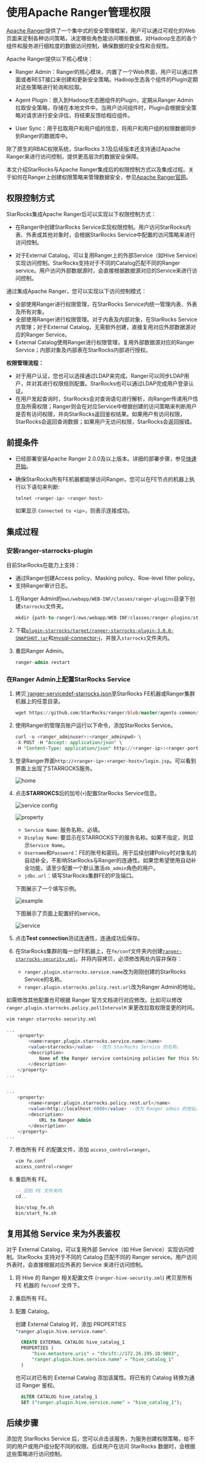 # 使用Apache Ranger管理权限

[Apache Ranger](https://ranger.apache.org/)提供了一个集中式的安全管理框架，用户可以通过可视化的Web页面来定制各种访问策略，决定哪些角色能访问哪些数据，对Hadoop生态的各个组件和服务进行细粒度的数据访问控制，确保数据的安全性和合规性。

Apache Ranger提供以下核心模块：

- Ranger Admin：Ranger的核心模块，内置了一个Web界面，用户可以通过界面或者REST接口来创建和更新安全策略。Hadoop生态各个组件的Plugin定期对这些策略进行轮询和拉取。

- Agent Plugin：嵌入到Hadoop生态圈组件的Plugin，定期从Ranger Admin拉取安全策略，存储在本地文件中。当用户访问组件时，Plugin会根据安全策略对请求进行安全评估，将结果反馈给相应组件。

- User Sync：用于拉取用户和用户组的信息，将用户和用户组的权限数据同步到Ranger的数据库中。

除了原生的RBAC权限系统，StarRocks 3.1及后续版本还支持通过Apache Ranger来进行访问控制，提供更高层次的数据安全保障。

本文介绍StarRocks与Apache Ranger集成后的权限控制方式以及集成过程。关于如何在Ranger上创建权限策略来管理数据安全，参见[Apache Ranger官网](https://ranger.apache.org/)。

## 权限控制方式

StarRocks集成Apache Ranger后可以实现以下权限控制方式：

- 在Ranger中创建StarRocks Service实现权限控制。用户访问StarRocks内表、外表或其他对象时，会根据StarRocks Service中配置的访问策略来进行访问控制。

- 对于External Catalog，可以复用Ranger上的外部Service（如Hive Service）实现访问控制。StarRocks支持对于不同的Catalog匹配不同的Ranger service。用户访问外部数据源时，会直接根据数据源对应的Service来进行访问控制。


通过集成Apache Ranger，您可以实现以下访问控制模式：

- 全部使用Ranger进行权限管理，在StarRocks Service内统一管理内表、外表及所有对象。
- 全部使用Ranger进行权限管理。对于内表及内部对象，在StarRocks Service内管理；对于External Catalog，无需额外创建，直接复用对应外部数据源对应的Ranger Service。
- External Catalog使用Ranger进行权限管理，复用外部数据源对应的Ranger Service；内部对象及内部表在StarRocks内部进行授权。

**权限管理流程：**

- 对于用户认证，您也可以选择通过LDAP来完成。Ranger可以同步LDAP用户，并对其进行权限规则配置。StarRocks也可以通过LDAP完成用户登录认证。
- 在用户发起查询时，StarRocks会对查询语句进行解析，向Ranger传递用户信息及所需权限；Ranger则会在对应Service中根据创建的访问策略来判断用户是否有访问权限，并向StarRocks返回鉴权结果。如果用户有访问权限，StarRocks会返回查询数据；如果用户无访问权限，StarRocks会返回报错。

## 前提条件

- 已经部署安装Apache Ranger 2.0.0及以上版本。详细的部署步骤，参见[快速开始](https://ranger.apache.org/quick_start_guide.html)。
- 确保StarRocks所有FE机器都能够访问Ranger。您可以在FE节点的机器上执行以下语句来判断:

  ```SQL
  telnet <ranger-ip> <ranger-host>
  ```

  如果显示 `Connected to <ip>`，则表示连接成功。

## 集成过程

### 安装ranger-starrocks-plugin

目前StarRocks在能力上支持：

- 通过Ranger创建Access policy、Masking policy、Row-level filter policy。
- 支持Ranger审计日志。

1. 在Ranger Admin的`ews/webapp/WEB-INF/classes/ranger-plugins`目录下创建`starrocks`文件夹。

   ```SQL
   mkdir {path-to-ranger}/ews/webapp/WEB-INF/classes/ranger-plugins/starrocks
   ```

2. 下载[`plugin-starrocks/target/ranger-starrocks-plugin-3.0.0-SNAPSHOT.jar`](https://www.starrocks.io/download/community)和[mysql-connector-j](https://dev.mysql.com/downloads/connector/j/)，并放入`starrocks`文件夹内。

3. 重启Ranger Admin。

   ```SQL
   ranger-admin restart
   ```

### 在Ranger Admin上配置StarRocks Service

1. 拷贝[`ranger-servicedef-starrocks.json](https://github.com/StarRocks/ranger/blob/master/agents-common/src/main/resources/service-defs/ranger-servicedef-starrocks.json)至StarRocks FE机器或Ranger集群机器上的任意目录。

   ```SQL
   wget https://github.com/StarRocks/ranger/blob/master/agents-common/src/main/resources/service-defs/ranger-servicedef-starrocks.json
   ```

2. 使用Ranger的管理员账户运行以下命令，添加StarRocks Service。

   ```SQL
   curl -u <ranger_adminuser>:<ranger_adminpwd> \
   -X POST -H "Accept: application/json" \
   -H "Content-Type: application/json" http://<ranger-ip>:<ranger-port>/service/plugins/definitions -d@ranger-servicedef-starrocks.json
   ```

3. 登录Ranger界面`http://<ranger-ip>:<ranger-host>/login.jsp`。可以看到界面上出现了STARROCKS服务。

   ![home](../assets/ranger_home.png)

4. 点击**STARROKCS**后的加号(`+`)配置StarRocks Service信息。

   ![service config](../assets/ranger_service_details.png)

   ![property](../assets/ranger_properties.png)

   - `Service Name`: 服务名称，必填。
   - `Display Name`: 要显示在STARROCKS下的服务名称。如果不指定，则显示`Service Name`。
   - `Username`和`Password`：FE的账号和密码。用于后续创建Policy时对象名的自动补全，不影响StarRocks与Ranger的连通性。如果您希望使用自动补全功能，请至少配置一个默认激活`db_admin`角色的用户。
   - `jdbc.url`：填写StarRocks集群FE的IP及端口。

   下图展示了一个填写示例。

   ![example](../assets/ranger_show_config.png)

   下图展示了页面上配置好的service。

   ![service](../assets/ranger_added_service.png)

5. 点击**Test connection**测试连通性，连通成功后保存。
6. 在StarRocks集群的每一台FE机器上，在`fe/conf`文件夹内创建[`ranger-starrocks-security.xml`](https://github.com/StarRocks/ranger/blob/master/plugin-starrocks/conf/ranger-starrocks-security.xml)，并将内容拷贝，必须修改两处内容并保存：

   - `ranger.plugin.starrocks.service.name`改为刚刚创建的StarRocks Service的名称。
   - `ranger.plugin.starrocks.policy.rest.url`改为Ranger Admin的地址。

如需修改其他配置也可根据 Ranger 官方文档进行对应修改。比如可以修改 `ranger.plugin.starrocks.policy.pollIntervalM` 来更改拉取权限变更的时间。

   ```SQL
   vim ranger-starrocks-security.xml

   ...
       <property>
           <name>ranger.plugin.starrocks.service.name</name>
           <value>starrocks</value> --改为 StarRocks Service 的名称。
           <description>
               Name of the Ranger service containing policies for this StarRocks instance
           </description>
       </property>
   ...


   ...
       <property>
           <name>ranger.plugin.starrocks.policy.rest.url</name>
           <value>http://localhost:6080</value> --改为 Ranger admin 的地址。
           <description>
               URL to Ranger Admin
           </description>
       </property>   
   ...
   ```

7. 修改所有 FE 的配置文件，添加 `access_control=ranger`。

   ```SQL
   vim fe.conf
   access_control=ranger 
   ```

8. 重启所有 FE。

   ```SQL
   -- 回到 FE 文件夹内
   cd..

   bin/stop_fe.sh
   bin/start_fe.sh
   ```

## 复用其他 Service 来为外表鉴权

对于 External Catalog，可以复用外部 Service（如 Hive Service）实现访问控制。StarRocks  支持对于不同的 Catalog 匹配不同的 Ranger service。用户访问外表时，会直接根据对应外表的 Service 来进行访问控制。

1. 将 Hive 的 Ranger 相关配置文件 (`ranger-hive-security.xml`) 拷贝至所有 FE 机器的 `fe/conf` 文件下。
2. 重启所有 FE。
3. 配置 Catalog。

   创建 External Catalog 时，添加 PROPERTIES `"ranger.plugin.hive.service.name"`.

    ```SQL
      CREATE EXTERNAL CATALOG hive_catalog_1
      PROPERTIES (
          "hive.metastore.uris" = "thrift://172.26.195.10:9083",
          "ranger.plugin.hive.service.name" = "hive_catalog_1"
      )
    ```

   也可以对已有的 External Catalog 添加该属性。将已有的 Catalog 转换为通过 Ranger 鉴权。

    ```SQL
      ALTER CATALOG hive_catalog_1
      SET ("ranger.plugin.hive.service.name" = "hive_catalog_1");
    ```

## 后续步骤

添加完 StarRocks Service 后，您可以点击该服务，为服务创建权限策略，给不同的用户或用户组分配不同的权限。后续用户在访问 StarRocks 数据时，会根据这些策略进行访问控制。